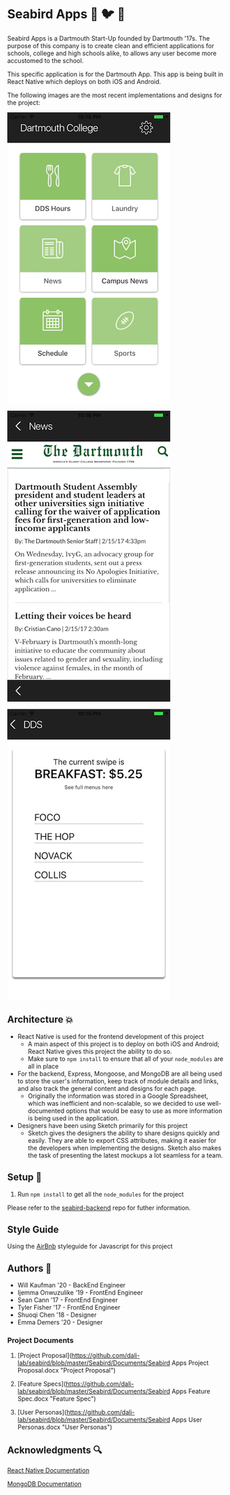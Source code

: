 # Seabird Apps :ocean: :bird: :iphone:

Seabird Apps is a Dartmouth Start-Up founded by Dartmouth '17s. The purpose of this company is to create clean and efficient applications for schools, college and high schools alike, to allows any user become more accustomed to the school.

This specific application is for the Dartmouth App. This app is being built in React Native which deploys on both iOS and Android.

The following images are the most recent implementations and designs for the project:

![Implemented Design 1](https://github.com/dali-lab/seabird/blob/master/Seabird/Screenshots/home-screen.png "Home Screen")

![Implemented Design 2](https://github.com/dali-lab/seabird/blob/master/Seabird/Screenshots/news-screen.png "News Screen")

![Implemented Design 3](https://github.com/dali-lab/seabird/blob/master/Seabird/Screenshots/dds-screen.png "DDS Screen")


## Architecture :boom:

- React Native is used for the frontend development of this project
  - A main aspect of this project is to deploy on both iOS and Android; React Native gives this project the ability to do so.
  - Make sure to `npm install` to ensure that all of your `node_modules` are all in place
- For the backend, Express, Mongoose, and MongoDB are all being used to store the user's information, keep track of module details and links, and also track the general content and designs for each page.
  - Originally the information was stored in a Google Spreadsheet, which was inefficient and non-scalable, so we decided to use well-documented options that would be easy to use as more information is being used in the application.
- Designers have been using Sketch primarily for this project
  - Sketch gives the designers the ability to share designs quickly and easily. They are able to export CSS attributes, making it easier for the developers when implementing the designs. Sketch also makes the task of presenting the latest mockups a lot seamless for a team.

## Setup :wrench:

1. Run `npm install` to get all the `node_modules` for the project

Please refer to the [seabird-backend](https://github.com/dali-lab/seabird-backend) repo for futher information.

## Style Guide

Using the [AirBnb](https://github.com/airbnb/javascript) styleguide for Javascript for this project

## Authors :pencil:

* Will Kaufman '20 - BackEnd Engineer
* Ijemma Onwuzulike '19 - FrontEnd Engineer
* Sean Cann '17 - FrontEnd Engineer
* Tyler Fisher '17 - FrontEnd Engineer
* Shuoqi Chen '18 - Designer
* Emma Demers '20 - Designer

### Project Documents
1. [Project Proposal](https://github.com/dali-lab/seabird/blob/master/Seabird/Documents/Seabird Apps Project Proposal.docx "Project Proposal")

2. [Feature Specs](https://github.com/dali-lab/seabird/blob/master/Seabird/Documents/Seabird Apps Feature Spec.docx "Feature Spec")

3. [User Personas](https://github.com/dali-lab/seabird/blob/master/Seabird/Documents/Seabird Apps User Personas.docx "User Personas")

## Acknowledgments :mag:
[React Native Documentation](https://facebook.github.io/react-native/docs/getting-started.html)

[MongoDB Documentation](https://docs.mongodb.com/)
